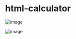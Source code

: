 # html-calculator
![image](https://user-images.githubusercontent.com/59527081/103174876-bc325000-488b-11eb-8f92-23be063ac610.png)

![image](https://user-images.githubusercontent.com/59527081/103174877-bdfc1380-488b-11eb-9516-546eca6de969.png)
